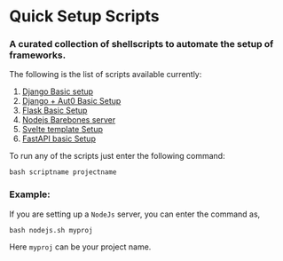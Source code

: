 # Quick Setup Scripts

### A curated collection of shellscripts to automate the setup of frameworks.

The following is the list of scripts available currently:
1. [Django Basic setup](https://github.com/Mr-Destructive/quick-setup-scripts/blob/main/django.sh)
2. [Django + Aut0 Basic Setup](https://github.com/Mr-Destructive/quick-setup-scripts/blob/main/django_auth0.sh)
3. [Flask Basic Setup](https://github.com/Mr-Destructive/quick-setup-scripts/blob/main/flask.sh)
4. [Nodejs Barebones server](https://github.com/Mr-Destructive/quick-setup-scripts/blob/main/nodejs.sh)
5. [Svelte template Setup](https://github.com/Mr-Destructive/quick-setup-scripts/blob/main/svelte.sh)
6. [FastAPI basic Setup](https://github.com/Mr-Destructive/quick-setup-scripts/blob/main/fastapi.sh)

To run any of the scripts just enter the following command:
```
bash scriptname projectname
```
### Example:

If you are setting up a `NodeJs` server, you can enter the command as,
```
bash nodejs.sh myproj
```
Here `myproj` can be your project name. 
